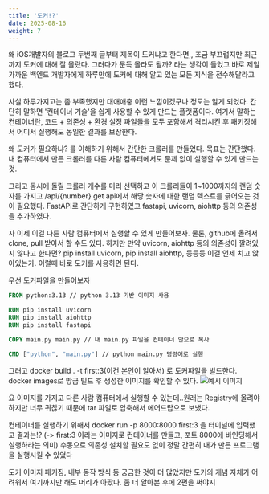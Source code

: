 ```yaml
---
title: '도커!?'
date: 2025-08-16
weight: 7
---
```


왜 iOS개발자의 블로그 두번째 글부터 제목이 도커냐고 한다면,,
조금 부끄럽지만 최근까지 도커에 대해 잘 몰랐다.
그러다가 문득 몰라도 될까? 라는 생각이 들었고 바로 제일 가까운 백엔드 개발자에게 하루만에 도커에 대해 알고 있는 모든 지식을 전수해달라고 했다.

사실 하루가지고는 좀 부족했지만 대애애충 이런 느낌이겠구나 정도는 알게 되었다.
간단히 말하면 '컨테이너 기술'을 쉽게 사용할 수 있게 만드는 플랫폼이다.
여기서 말하는 컨테이너란, 코드 + 의존성 + 환경 설정 파일들을 모두 포함해서 격리시킨 후 패키징해서 어디서 실행해도 동일한 결과를 보장한다.

왜 도커가 필요하냐? 를 이해하기 위해서 간단한 크롤러를 만들었다.
목표는 간단했다.
내 컴퓨터에서 만든 크롤러를 다른 사람 컴퓨터에서도 문제 없이 실행할 수 있게 만드는 것.

그리고 동시에 돌릴 크롤러 개수를 미리 선택하고 이 크롤러들이 1~1000까지의 랜덤 숫자를 가지고 /api/{number} get api에서 해당 숫자에 대한 랜덤 텍스트를 긁어오는 것이 필요했다.
FastAPI로 간단하게 구현하였고 fastapi, uvicorn, aiohttp 등의 의존성을 추가하였다.

자 이제 이걸 다른 사람 컴퓨터에서 실행할 수 있게 만들어보자.
물론, github에 올려서 clone, pull 받아서 할 수도 있다.
하지만 만약 uvicorn, aiohttp 등의 의존성이 깔려있지 않다고 한다면?
pip install uvicorn, pip install aiohttp, 등등등 이걸 언제 치고 앉아있는가.
이럴때 바로 도커를 사용하면 된다.

우선 도커파일을 만들어보자

```Dockerfile
FROM python:3.13 // python 3.13 기반 이미지 사용

RUN pip install uvicorn
RUN pip install aiohttp
RUN pip install fastapi

COPY main.py main.py // 내 main.py 파일을 컨테이너 안으로 복사

CMD ["python", "main.py"] // python main.py 명령어로 실행
```

그러고 docker build . -t first:3(이건 본인이 알아서) 로 도커파일을 빌드한다.
docker images로 방금 빌드 후 생성한 이미지를 확인할 수 있다.
![예시 이미지](/images/imageexample.png)

요 이미지를 가지고 다른 사람 컴퓨터에서 실행할 수 있는데..원래는 Registry에 올려야 하지만 너무 귀찮기 때문에 tar 파일로 압축해서 에어드랍으로 보냈다.

컨테이너를 실행하기 위해서 docker run -p 8000:8000 first:3 을 터미널에 입력했고 결과는!?
(-> first:3 이라는 이미지로 컨테이너를 만들고, 포트 8000에 바인딩해서 실행하라는 의미)
수동으로 의존성 설치할 필요도 없이 정말 간편히 내가 만든 프로그램을 실행시킬 수 있었다

도커 이미지 패키징, 내부 동작 방식 등 궁금한 것이 더 많았지만 도커의 개념 자체가 어려워서 여기까지만 해도 머리가 아팠다. 좀 더 알아본 후에 2편을 써야지
